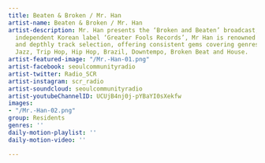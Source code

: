 ```yaml
---
title: Beaten & Broken / Mr. Han
artist-name: Beaten & Broken / Mr. Han
artist-description: Mr. Han presents the ‘Broken and Beaten’ broadcast, Founder of
  independent Korean label ‘Greater Fools Records’, Mr Han is renowned for his refined
  and depthly track selection, offering consistent gems covering genres including
  Jazz, Trip Hop, Hip Hop, Brazil, Downtempo, Broken Beat and House.
artist-featured-image: "/Mr.-Han-01.png"
artist-facebook: seoulcommunityradio
artist-twitter: Radio_SCR
artist-instagram: scr_radio
artist-soundcloud: seoulcommunityradio
artist-youtubeChannelID: UCUjB4nj0j-pYBaYI0sXekfw
images:
- "/Mr.-Han-02.png"
group: Residents
genres: ''
daily-motion-playlist: ''
daily-motion-video: ''

---
```

